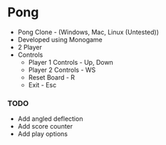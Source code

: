 ﻿# Pong 
* Pong Clone - (Windows, Mac, Linux (Untested))
* Developed using Monogame
* 2 Player 
* Controls
	* Player 1 Controls - Up, Down
	* Player 2 Controls - WS
	* Reset Board - R
	* Exit - Esc
	
### TODO
* Add angled deflection
* Add score counter
* Add play options